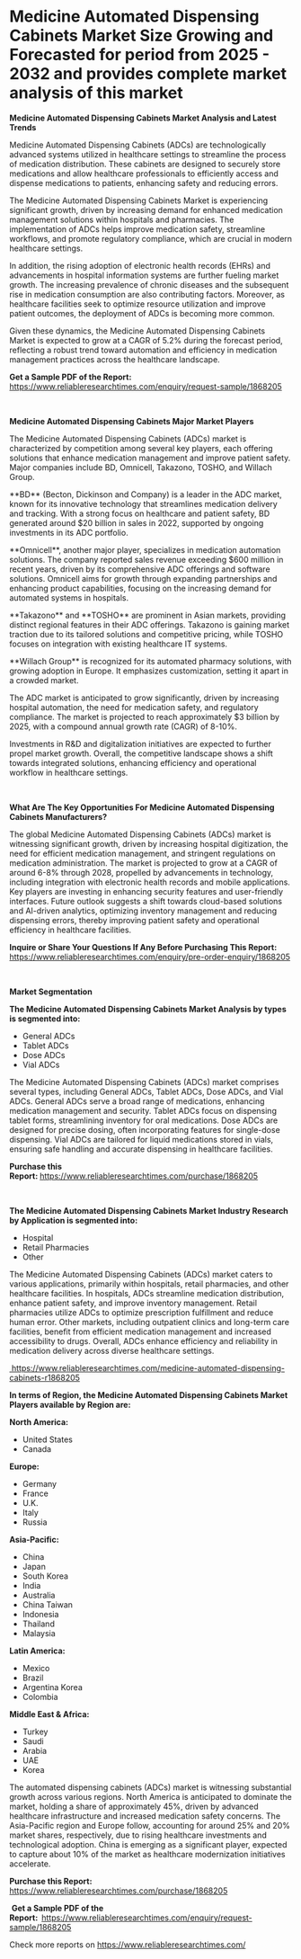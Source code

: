 <p><h1>Medicine Automated Dispensing Cabinets Market Size Growing and Forecasted for period from 2025 - 2032 and provides complete market analysis of this market</h1></p><p><strong>Medicine Automated Dispensing Cabinets Market Analysis and Latest Trends</strong></p>
<p><p>Medicine Automated Dispensing Cabinets (ADCs) are technologically advanced systems utilized in healthcare settings to streamline the process of medication distribution. These cabinets are designed to securely store medications and allow healthcare professionals to efficiently access and dispense medications to patients, enhancing safety and reducing errors.</p><p>The Medicine Automated Dispensing Cabinets Market is experiencing significant growth, driven by increasing demand for enhanced medication management solutions within hospitals and pharmacies. The implementation of ADCs helps improve medication safety, streamline workflows, and promote regulatory compliance, which are crucial in modern healthcare settings.</p><p>In addition, the rising adoption of electronic health records (EHRs) and advancements in hospital information systems are further fueling market growth. The increasing prevalence of chronic diseases and the subsequent rise in medication consumption are also contributing factors. Moreover, as healthcare facilities seek to optimize resource utilization and improve patient outcomes, the deployment of ADCs is becoming more common.</p><p>Given these dynamics, the Medicine Automated Dispensing Cabinets Market is expected to grow at a CAGR of 5.2% during the forecast period, reflecting a robust trend toward automation and efficiency in medication management practices across the healthcare landscape.</p></p>
<p><strong>Get a Sample PDF of the Report:&nbsp;</strong> <a href="https://www.reliableresearchtimes.com/enquiry/request-sample/1868205?utm_campaign=3065&utm_medium=2&utm_source=Github&utm_content=ia&utm_term=05032025&utm_id=medicine-automated-dispensing-cabinets">https://www.reliableresearchtimes.com/enquiry/request-sample/1868205</a></p>
<p>&nbsp;</p>
<p><strong>Medicine Automated Dispensing Cabinets Major Market Players</strong></p>
<p><p>The Medicine Automated Dispensing Cabinets (ADCs) market is characterized by competition among several key players, each offering solutions that enhance medication management and improve patient safety. Major companies include BD, Omnicell, Takazono, TOSHO, and Willach Group.</p><p>**BD** (Becton, Dickinson and Company) is a leader in the ADC market, known for its innovative technology that streamlines medication delivery and tracking. With a strong focus on healthcare and patient safety, BD generated around $20 billion in sales in 2022, supported by ongoing investments in its ADC portfolio.</p><p>**Omnicell**, another major player, specializes in medication automation solutions. The company reported sales revenue exceeding $600 million in recent years, driven by its comprehensive ADC offerings and software solutions. Omnicell aims for growth through expanding partnerships and enhancing product capabilities, focusing on the increasing demand for automated systems in hospitals.</p><p>**Takazono** and **TOSHO** are prominent in Asian markets, providing distinct regional features in their ADC offerings. Takazono is gaining market traction due to its tailored solutions and competitive pricing, while TOSHO focuses on integration with existing healthcare IT systems.</p><p>**Willach Group** is recognized for its automated pharmacy solutions, with growing adoption in Europe. It emphasizes customization, setting it apart in a crowded market.</p><p>The ADC market is anticipated to grow significantly, driven by increasing hospital automation, the need for medication safety, and regulatory compliance. The market is projected to reach approximately $3 billion by 2025, with a compound annual growth rate (CAGR) of 8-10%.</p><p>Investments in R&D and digitalization initiatives are expected to further propel market growth. Overall, the competitive landscape shows a shift towards integrated solutions, enhancing efficiency and operational workflow in healthcare settings.</p></p>
<p>&nbsp;</p>
<p><strong>What Are The Key Opportunities For Medicine Automated Dispensing Cabinets Manufacturers?</strong></p>
<p><p>The global Medicine Automated Dispensing Cabinets (ADCs) market is witnessing significant growth, driven by increasing hospital digitization, the need for efficient medication management, and stringent regulations on medication administration. The market is projected to grow at a CAGR of around 6-8% through 2028, propelled by advancements in technology, including integration with electronic health records and mobile applications. Key players are investing in enhancing security features and user-friendly interfaces. Future outlook suggests a shift towards cloud-based solutions and AI-driven analytics, optimizing inventory management and reducing dispensing errors, thereby improving patient safety and operational efficiency in healthcare facilities.</p></p>
<p><strong>Inquire or Share Your Questions If Any Before Purchasing This Report:</strong> <a href="https://www.reliableresearchtimes.com/enquiry/pre-order-enquiry/1868205?utm_campaign=3065&utm_medium=2&utm_source=Github&utm_content=ia&utm_term=05032025&utm_id=medicine-automated-dispensing-cabinets">https://www.reliableresearchtimes.com/enquiry/pre-order-enquiry/1868205</a></p>
<p>&nbsp;</p>
<p><strong>Market Segmentation</strong></p>
<p><strong>The Medicine Automated Dispensing Cabinets Market Analysis by types is segmented into:</strong></p>
<p><ul><li>General ADCs</li><li>Tablet ADCs</li><li>Dose ADCs</li><li>Vial ADCs</li></ul></p>
<p><p>The Medicine Automated Dispensing Cabinets (ADCs) market comprises several types, including General ADCs, Tablet ADCs, Dose ADCs, and Vial ADCs. General ADCs serve a broad range of medications, enhancing medication management and security. Tablet ADCs focus on dispensing tablet forms, streamlining inventory for oral medications. Dose ADCs are designed for precise dosing, often incorporating features for single-dose dispensing. Vial ADCs are tailored for liquid medications stored in vials, ensuring safe handling and accurate dispensing in healthcare facilities.</p></p>
<p><strong>Purchase this Report:&nbsp;</strong><a href="https://www.reliableresearchtimes.com/purchase/1868205?utm_campaign=3065&utm_medium=2&utm_source=Github&utm_content=ia&utm_term=05032025&utm_id=medicine-automated-dispensing-cabinets">https://www.reliableresearchtimes.com/purchase/1868205</a></p>
<p>&nbsp;</p>
<p><strong>The Medicine Automated Dispensing Cabinets Market Industry Research by Application is segmented into:</strong></p>
<p><ul><li>Hospital</li><li>Retail Pharmacies</li><li>Other</li></ul></p>
<p><p>The Medicine Automated Dispensing Cabinets (ADCs) market caters to various applications, primarily within hospitals, retail pharmacies, and other healthcare facilities. In hospitals, ADCs streamline medication distribution, enhance patient safety, and improve inventory management. Retail pharmacies utilize ADCs to optimize prescription fulfillment and reduce human error. Other markets, including outpatient clinics and long-term care facilities, benefit from efficient medication management and increased accessibility to drugs. Overall, ADCs enhance efficiency and reliability in medication delivery across diverse healthcare settings.</p></p>
<p><a href="https://www.reliableresearchtimes.com/medicine-automated-dispensing-cabinets-r1868205?utm_campaign=3065&utm_medium=2&utm_source=Github&utm_content=ia&utm_term=05032025&utm_id=medicine-automated-dispensing-cabinets">&nbsp;https://www.reliableresearchtimes.com/medicine-automated-dispensing-cabinets-r1868205</a></p>
<p><strong>In terms of Region, the Medicine Automated Dispensing Cabinets Market Players available by Region are:</strong></p>
<p>
    <p> <strong> North America: </strong>
        <ul>
            <li>United States</li>
            <li>Canada</li>
        </ul>
        </p> 
    <p> <strong> Europe: </strong>
        <ul>
            <li>Germany</li>
            <li>France</li>
            <li>U.K.</li>
            <li>Italy</li>
            <li>Russia</li>
        </ul>
        </p> 
    <p> <strong> Asia-Pacific: </strong>
        <ul>
            <li>China</li>
            <li>Japan</li>
            <li>South Korea</li>
            <li>India</li>
            <li>Australia</li>
            <li>China Taiwan</li>
            <li>Indonesia</li>
            <li>Thailand</li>
            <li>Malaysia</li>
        </ul>
        </p> 
    <p> <strong> Latin America: </strong>
        <ul>
            <li>Mexico</li>
            <li>Brazil</li>
            <li>Argentina Korea</li>
            <li>Colombia</li>
        </ul>
        </p> 
    <p> <strong> Middle East & Africa: </strong>
        <ul>
            <li>Turkey</li>
            <li>Saudi</li>
            <li>Arabia</li>
            <li>UAE</li>
            <li>Korea</li>
        </ul>
    </p>
    </p>
<p><p>The automated dispensing cabinets (ADCs) market is witnessing substantial growth across various regions. North America is anticipated to dominate the market, holding a share of approximately 45%, driven by advanced healthcare infrastructure and increased medication safety concerns. The Asia-Pacific region and Europe follow, accounting for around 25% and 20% market shares, respectively, due to rising healthcare investments and technological adoption. China is emerging as a significant player, expected to capture about 10% of the market as healthcare modernization initiatives accelerate.</p></p>
<p><strong>Purchase this Report: </strong><a href="https://www.reliableresearchtimes.com/purchase/1868205?utm_campaign=3065&utm_medium=2&utm_source=Github&utm_content=ia&utm_term=05032025&utm_id=medicine-automated-dispensing-cabinets">https://www.reliableresearchtimes.com/purchase/1868205</a></p>
<p>&nbsp;<strong>Get a Sample PDF of the Report:&nbsp;&nbsp;</strong><a href="https://www.reliableresearchtimes.com/enquiry/request-sample/1868205?utm_campaign=3065&utm_medium=2&utm_source=Github&utm_content=ia&utm_term=05032025&utm_id=medicine-automated-dispensing-cabinets">https://www.reliableresearchtimes.com/enquiry/request-sample/1868205</a></p>
<p><strong></strong></p>
<p>Check more reports on <a href="https://www.reliableresearchtimes.com/?utm_campaign=3065&utm_medium=2&utm_source=Github&utm_content=ia&utm_term=05032025&utm_id=medicine-automated-dispensing-cabinets">https://www.reliableresearchtimes.com/</a></p>